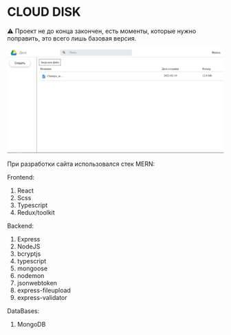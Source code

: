 # CLOUD DISK

:warning: Проект не до конца закончен, есть моменты, которые нужно поправить, это всего лишь базовая версия.


![Лицевая часть сайта](img/web.PNG "Лицевая часть сайта")

При разработки сайта использовался стек MERN:

Frontend:
  1. React
  2. Scss
  3. Typescript
  4. Redux/toolkit
  
Backend:
  1. Express
  2. NodeJS
  3. bcryptjs
  4. typescript
  5. mongoose
  6. nodemon
  7. jsonwebtoken
  8. express-fileupload
  9. express-validator
  
DataBases:
  1. MongoDB
